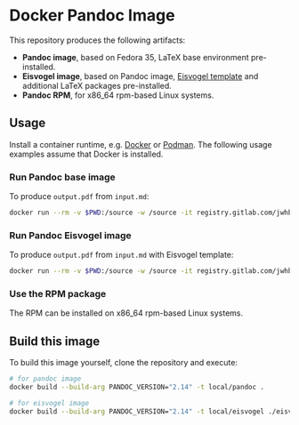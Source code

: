 Docker Pandoc Image
===================

This repository produces the following artifacts:

* **Pandoc image**, based on Fedora 35, LaTeX base environment pre-installed.
* **Eisvogel image**, based on Pandoc image, [Eisvogel template](https://github.com/Wandmalfarbe/pandoc-latex-template) and additional LaTeX packages pre-installed.
* **Pandoc RPM**, for x86\_64 rpm-based Linux systems.


Usage
-----

Install a container runtime, e.g. [Docker](https://www.docker.com/products/docker-desktop) or [Podman](https://podman.io/).
The following usage examples assume that Docker is installed.

### Run Pandoc base image
To produce `output.pdf` from `input.md`:
```bash
docker run --rm -v $PWD:/source -w /source -it registry.gitlab.com/jwhb/docker-pandoc:latest pandoc input.md -o output.pdf
```

### Run Pandoc Eisvogel image
To produce `output.pdf` from `input.md` with Eisvogel template:
```bash
docker run --rm -v $PWD:/source -w /source -it registry.gitlab.com/jwhb/docker-pandoc:eisvogel pandoc --template=eisvogel input.md -o output.pdf
```

### Use the RPM package
The RPM can be installed on x86\_64 rpm-based Linux systems.


Build this image
----------------

To build this image yourself, clone the repository and execute:
```bash
# for pandoc image
docker build --build-arg PANDOC_VERSION="2.14" -t local/pandoc .

# for eisvogel image
docker build --build-arg PANDOC_VERSION="2.14" -t local/eisvogel ./eisvogel
```

